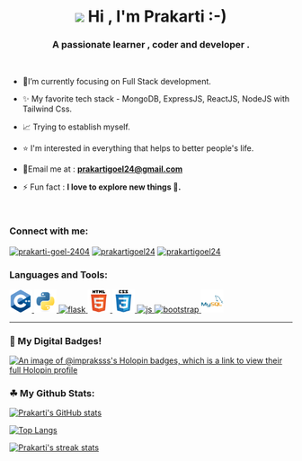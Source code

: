 <h1 align="center"><img src="https://raw.githubusercontent.com/aemmadi/aemmadi/master/wave.gif" width="60px"> Hi , I'm Prakarti :-) </h1>
<h3 align="center">A passionate learner , coder and developer .</h3>
<br>

- 🌱I’m currently focusing on Full Stack development.

- ✨ My favorite tech stack - MongoDB, ExpressJS, ReactJS, NodeJS with Tailwind Css.

- 📈 Trying to establish myself.

- ⭐ I'm interested in everything that helps to better people's life.

- 📧Email me at : **prakartigoel24@gmail.com**

- ⚡ Fun fact : **I love to explore new things 💜.**
<br>
<h3 align="left">Connect with me:</h3>
<p align="left">
<a href="https://linkedin.com/in/prakarti-goel-2404" target="blank"><img align="center" src="https://raw.githubusercontent.com/rahuldkjain/github-profile-readme-generator/master/src/images/icons/Social/linked-in-alt.svg" alt="prakarti-goel-2404" height="30" width="40" /></a>
<a href="https://www.hackerrank.com/prakartigoel24" target="blank"><img align="center" src="https://raw.githubusercontent.com/rahuldkjain/github-profile-readme-generator/master/src/images/icons/Social/hackerrank.svg" alt="prakartigoel24" height="30" width="40" /></a>
<a href="https://www.leetcode.com/prakartigoel24" target="blank"><img align="center" src="https://raw.githubusercontent.com/rahuldkjain/github-profile-readme-generator/master/src/images/icons/Social/leet-code.svg" alt="prakartigoel24" height="30" width="40" /></a>
</p>

<h3 align="left">Languages and Tools:</h3>
<p align="left"> 
  <a href="https://www.w3schools.com/cpp/" target="_blank"> <img src="https://raw.githubusercontent.com/devicons/devicon/master/icons/cplusplus/cplusplus-original.svg" alt="cplusplus" width="40" height="40"/> </a> 
  <a href="https://www.python.org" target="_blank"> <img src="https://raw.githubusercontent.com/devicons/devicon/master/icons/python/python-original.svg" alt="python" width="40" height="40"/> </a> 
   <a href="https://flask.palletsprojects.com/en/2.2.x/quickstart/" target="_blank"> <img src="https://cdn.jsdelivr.net/gh/devicons/devicon/icons/flask/flask-original-wordmark.svg" alt="flask" width="40" height="40"/> </a> 
  <a href="https://www.w3schools.com/html/" target="_blank"> <img src="https://raw.githubusercontent.com/devicons/devicon/master/icons/html5/html5-original-wordmark.svg" alt="html5" width="40" height="40"/> </a>
    <a href="https://www.w3schools.com/css/" target="_blank"> <img src="https://raw.githubusercontent.com/devicons/devicon/master/icons/css3/css3-original-wordmark.svg" alt="css3" width="40" height="40"/> </a> 
  <a href="https://www.w3schools.com/js/" target="_blank"><img src="https://cdn.jsdelivr.net/gh/devicons/devicon/icons/javascript/javascript-original.svg" alt="js" width="40" height="40"/> </a>
   <a href="https://getbootstrap.com/docs/5.2/getting-started/introduction/" target="_blank"><img src="https://cdn.jsdelivr.net/gh/devicons/devicon/icons/bootstrap/bootstrap-original.svg" alt="bootstrap" width="40" height="40"/> </a>
  <a href="https://www.mysql.com/" target="_blank"> <img src="https://raw.githubusercontent.com/devicons/devicon/master/icons/mysql/mysql-original-wordmark.svg" alt="mysql" width="40" height="40"/> </a>
</p>
<hr>

<h3 align="left"> 🥇 My Digital Badges!</h3>

[![An image of @impraksss's Holopin badges, which is a link to view their full Holopin profile](https://holopin.me/impraksss)](https://holopin.io/@impraksss)

<h3 align="left">☘ My Github Stats:</h3>



[![Prakarti's GitHub stats](https://github-readme-stats.vercel.app/api?username=prakartigoel24&show_icons=true&theme=radical)](https://github.com/prakartigoel24)

[![Top Langs](https://github-readme-stats.vercel.app/api/top-langs/?username=prakartigoel24&layout=compact&theme=radical)](https://github.com/prakartigoel24)
  
[![Prakarti's streak stats](https://github-readme-streak-stats.herokuapp.com/?user=prakartigoel24&stroke=ffffff&background=171717&ring=0891b2&fire=0891b2&currStreakNum=ffffff&currStreakLabel=0891b2&sideNums=ffffff&sideLabels=ffffff&dates=ffffff&hide_border=true)](https://github.com/prakartigoel24)
